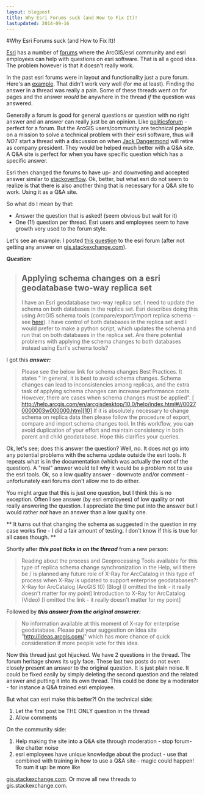 ```yaml
---
layout: blogpost
title: Why Esri Forums suck (and How to Fix It)!
lastupdated: 2014-09-16
---
```

#Why Esri Forums suck (and How to Fix It)!

[Esri][1] has a number of [forums][2] where the ArcGIS/esri community and esri employees can help with questions on esri software. That is all a good idea. The problem however is that it doesn't really work. 

In the past esri forums were in layout and functionality just a pure forum. Here's an [example][3]. That didn't work very well (for me at least). Finding the answer in a thread was really a pain. Some of these threads went on for pages and the answer *would* be anywhere in the thread *if* the question was answered. 

Generally a forum is good for general questions or question with no right answer and an answer can really just be an opinion. Like [politicsforum][4] - perfect for a forum. But the ArcGIS users/community are technical people on a mission to solve a technical problem with their esri software, thus will *NOT* start a thread with a discussion on when [Jack Dangermond][5] will retire as company president. They would be helped much better with a Q&A site. A Q&A site is perfect for when you have specific question which has a specific answer. 

Esri then changed the forums to have up- and downvoting and accepted answer similar to [stackoverflow][6]. Ok, better, but what esri do not seem to realize is that there is also another thing that is necessary for a Q&A site to work. Using it as a Q&A site. 

So what do I mean by that: 

*   Answer the question that is asked! (seem obvious but wait for it)
*   One (1!) question per thread. Esri users and employees seem to have growth very used to the forum style. 

Let's see an example: I posted [this question][7] to the esri forum (after not getting any answer on [gis.stackexchange.com][8]). 

***Question:*** 

> ## Applying schema changes on a esri geodatabase two-way replica set 
>
>I have an Esri geodatabase two-way replica set. I need to update the schema on both databases in the replica set. Esri describes doing this using ArcGIS schema tools (compare/export/import replica schema - see [here][9]). 
>I have control of both databases in the replica set and I would prefer to make a python script, which updates the schema and run that on both databases in the replica set. Are there potential problems with applying the schema changes to both databases instead using Esri's schema tools? 

I got this ***answer:*** 

> Please see the below link for schema changes Best Practices. It states " In general, it is best to avoid schema changes. Schema changes can lead to inconsistencies among replicas, and the extra task of applying schema changes can increase performance costs. However, there are cases when schema changes must be applied". [ http://help.arcgis.com/en/arcgisdesktop/10.0/help/index.html#//00270000003w000000.htm][10] If it is absolutely necessary to change schema on replica data then please follow the procedure of export, compare and import schema changes tool. In this workflow, you can avoid duplication of your effort and maintain consistency in both parent and child geodatabase. Hope this clarifies your queries. 

Ok, let's see; does this answer the question? Well, no. It does not go into any potential problems with the schema update outside the esri tools. It repeats what is in the documentation (which was actually the root of the question). A "real" answer would tell why it would be a problem not to use the esri tools. Ok, so a low quality answer - downvote and/or comment - unfortunately esri forums don't allow me to do either. 

You might argue that this is just one question, but I think this is no exception. Often I see answer (by esri employees) of low quality or not really answering the question. I appreciate the time put into the answer but I would rather *not* have an answer than a low quality one. 

** It turns out that changing the schema as suggested in the question in my case works fine - I did a fair amount of testing. I don't know if this is true for all cases though. ** 

Shortly after ***this post ticks in on the thread*** from a new person: 

> Reading about the process and Geoprocessing Tools available for this type of replica schema change synchronization in the Help, will there be / is planned any future role of X-Ray for ArcCatalog in this type of process when X-Ray is updated to support enterprise geodatabases?: X-Ray for ArcCatalog (ArcGIS 10) (Blog) [I omitted the link - it really doesn't matter for my point] Introduction to X-Ray for ArcCatalog (Video) [I omitted the link - it really doesn't matter for my point] 

Followed by ***this answer from the original answerer:*** 

> No information available at this moment of X-ray for enterprise geodatabase. Please put your suggestion on Idea site "http://ideas.arcgis.com/" which has more chance of quick consideration if more people vote for this idea. 

Now this thread just got hijacked. We have 2 questions in the thread. The forum heritage shows its ugly face. These last two posts do not even closely present an answer to the original question. It is just plain noise. It could be fixed easily by simply deleting the second question and the related answer and putting it into its own thread. This could be done by a moderator - for instance a Q&A trained esri employee.   

But what can esri make this better?! On the technical side: 

1.  Let the first post be THE ONLY question in the thread
2.  Allow comments 

On the community side: 

1.  Help making the site into a Q&A site through moderation - stop forum-like chatter noise
2.  esri employees have unique knowledge about the product - use that combined with training in how to use a Q&A site - magic could happen! To sum it up: be more like 

[gis.stackexchange.com][11]. Or move all new threads to gis.stackexchange.com.

 [1]: http://www.esri.com/ "esri"
 [2]: http://forums.arcgis.com "esri forums"
 [3]: http://forums.esri.com/Thread.asp?c=93&f=1148&t=298305 "esri old style forum"
 [4]: http://www.politicsforum.org/forum/ "politicsforum"
 [5]: http://en.wikipedia.org/wiki/Jack_Dangermond "Jack Dangermond"
 [6]: http://stackoverflow.com "stackoverflow"
 [7]: http://forums.arcgis.com/threads/72183-Applying-schema-changes-on-a-esri-geodatabase-two-way-replica-set
 [8]: http://gis.stackexchange.com/questions/39311/applying-schema-changes-on-a-esri-geodatabase-two-way-replica-set
 [9]: http://webhelp.esri.com/arcgisdesktop/9.3/index.cfm?TopicName=Applying_schema_changes
 [10]: http://help.arcgis.com/en/arcgisdesktop/10.0/help/index.html#//00270000003w000000.htm
 [11]: http://gis.stackexchange.com/
